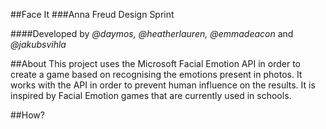 ##Face It
###Anna Freud Design Sprint

####Developed by *@daymos, @heatherlauren, @emmadeacon* and *@jakubsvihla*

##About
This project uses the Microsoft Facial Emotion API in order to create a game based on recognising the emotions present in photos. It works with the API in order to prevent human influence on the results. It is inspired by Facial Emotion games that are currently used in schools.

##How?


